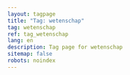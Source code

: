 ```yaml
---
layout: tagpage
title: "Tag: wetenschap"
tag: wetenschap
ref: tag_wetenschap
lang: en
description: Tag page for wetenschap
sitemap: false
robots: noindex
---
```


